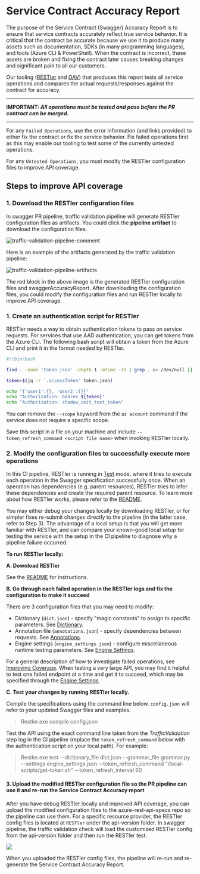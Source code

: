 # Service Contract Accuracy Report

The purpose of the Service Contract (Swagger) Accuracy Report is to ensure that service contracts accurately reflect true service behavior. It is critical that the contract be accurate because we use it to produce many assets such as documentation, SDKs (in many programming languages), and tools (Azure CLI & PowerShell). When the contract is incorrect, these assets are broken and fixing the contract later causes breaking changes and significant pain to all our customers.

Our tooling ([RESTler](https://github.com/microsoft/restler-fuzzer) and [OAV](https://github.com/azure/oav)) that produces this report tests all service operations and compares the actual requests/responses against the contract for accuracy.

---

**IMPORTANT: _All operations must be tested and pass before the PR contract can be merged._**

---

For any `Failed Operations`, use the error information (and links provided) to either fix the contract or fix the service behavior. Fix failed operations first as this may enable our tooling to test some of the currently untested operations.

For any `Untested Operations`, you must modify the RESTler configuration files to improve API coverage.

## Steps to improve API coverage

### 1. Download the RESTler configuration files

In swagger PR pipeline, traffic validation pipeline will generate RESTler configuration files as artifacts. You could click the **pipeline artifact** to download the configuration files.

![traffic-validation-pipeline-comment](./images/traffic-validation-pipeline-comment.png)

Here is an example of the artifacts generated by the traffic validation pipeline:

![traffic-validation-pipeline-artifacts](./images/traffic-validation-pipeline-artifacts.png)

The red block in the above image is the generated RESTler configuration files and swaggerAccuracyReport. After downloading the configuration files, you could modify the configuration files and run RESTler locally to improve API coverage.

### 1. Create an authentication script for RESTler

RESTler needs a way to obtain authentication tokens to pass on service requests.
For services that use AAD authentication, you can get tokens from the Azure CLI.
The following bash script will obtain a token from the Azure CLI and print it in the format needed by RESTler.

```sh
#!/bin/bash

find . -name 'token.json' -depth 1 -mtime -1h | grep . &> /dev/null || az account get-access-token --scope <AAD Scope for the service>> token.json

token=$(jq -r '.accessToken' token.json)

echo "{'user1':{}, 'user2':{}}"
echo "Authorization: bearer ${token}"
echo "Authorization: shadow_unit_test_token"
```

You can remove the `--scope` keyword from the `az account` command if the service does not require a specific scope.

Save this script in a file on your machine and include `--token_refresh_command <script file name>` when invoking RESTler locally.

### 2. Modify the configuration files to successfully execute more operations

In this CI pipeline, RESTler is running in [Test](https://github.com/microsoft/restler-fuzzer/blob/main/docs/user-guide/Testing.md) mode,
where it tries to execute each operation in the Swagger specification successfully once.
When an operation has dependencies (e.g. parent resources),
RESTler tries to infer these dependencies and create the required parent resource.
To learn more about how RESTler works, please refer to the [README](https://github.com/microsoft/restler-fuzzer).

You may either debug your changes locally by downloading RESTler, or for simpler fixes re-submit changes directly to the pipeline (in the latter case, refer to Step 3).
The advantage of a local setup is that you will get more familiar with RESTler, and can compare your known-good local setup
for testing the service with the setup in the CI pipeline to diagnose why a pipeline failure occurred.

<b>To run RESTler locally:</b>

**A. Download RESTler**

See the [README](https://github.com/microsoft/restler-fuzzer) for instructions.

**B. Go through each failed operation in the RESTler logs and fix the configuration to make it succeed**

There are 3 configuration files that you may need to modify:

- Dictionary (`dict.json`) - specify "magic constants" to assign to specific parameters. See [Dictionary](https://github.com/microsoft/restler-fuzzer/blob/main/docs/user-guide/FuzzingDictionary.md).
- Annotation file (`annotations.json`) - specify dependencies between requests. See [Annotations](https://github.com/microsoft/restler-fuzzer/blob/main/docs/user-guide/Annotations.md).
- Engine settings (`engine_settings.json`) - configure miscellaneous runtime testing parameters. See [Engine Settings](github).

For a general description of how to investigate failed operations, see [Improving Coverage](https://github.com/microsoft/restler-fuzzer/blob/main/docs/user-guide/ImprovingCoverage.md).
When testing a very large API, you may find it helpful to test one failed endpoint at a time and get it to succeed, which may be specified through the [Engine Settings](https://github.com/microsoft/restler-fuzzer/blob/main/docs/user-guide/EngineSettings.md).

**C. Test your changes by running RESTler locally.**

Compile the specifications using the command line below.  ```config.json``` will refer to your updated Swagger files and examples.

>Restler.exe compile config.json

Test the API using the exact command line taken from the _TrafficValidation_ step log in the CI pipeline (replace the ```token_refresh_command``` below with the authentication script on your local path).  For example:

>Restler.exe test --dictionary_file dict.json --grammar_file grammar.py --settings engine_settings.json --token_refresh_command "/local-scripts/get-token.sh" --token_refresh_interval 60

#### 3. Upload the modified RESTler configuration file so the PR pipeline can use it and re-run the Service Contract Accuracy report

After you have debug RESTler locally and improved API coverage, you can upload the modified configuration files to the azure-rest-api-specs repo so the pipeline can use them. For a specific resource provider, the RESTler config files is located at `RESTler` under the api-version folder. In swagger pipeline, the traffic validation check will load the customized RESTler config from the api-version folder and then run the RESTler test. 

![](./images/check-in-restler-config.png)

When you uploaded the RESTler config files, the pipeline will re-run and re-generate the Service Contract Accuracy Report.
